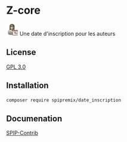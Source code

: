 # Z-core

![Logo](date_inscription-32.png) Une date d'inscription pour les auteurs

## License

[GPL 3.0](LICENSE)

## Installation

```bash
composer require spipremix/date_inscription
```

## Documenation

[SPIP-Contrib](https://contrib.spip.net/Date-d-inscription)
